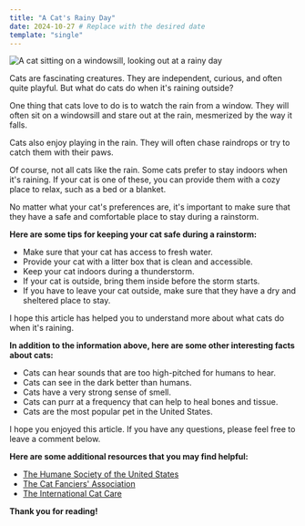 ```yaml
---
title: "A Cat's Rainy Day"
date: 2024-10-27 # Replace with the desired date
template: "single"
---
```


![A cat sitting on a windowsill, looking out at a rainy day](https://images.macrumors.com/t/wvBp_HGYzUZeneatDI1358r-HVg=/800x0/article-new/2025/02/iCloud-Versus-UK-Key-Feature.jpg?lossy)

Cats are fascinating creatures. They are independent, curious, and often quite playful. But what do cats do when it's raining outside?

One thing that cats love to do is to watch the rain from a window. They will often sit on a windowsill and stare out at the rain, mesmerized by the way it falls.

Cats also enjoy playing in the rain. They will often chase raindrops or try to catch them with their paws.

Of course, not all cats like the rain. Some cats prefer to stay indoors when it's raining. If your cat is one of these, you can provide them with a cozy place to relax, such as a bed or a blanket.

No matter what your cat's preferences are, it's important to make sure that they have a safe and comfortable place to stay during a rainstorm.

**Here are some tips for keeping your cat safe during a rainstorm:**

* Make sure that your cat has access to fresh water.
* Provide your cat with a litter box that is clean and accessible.
* Keep your cat indoors during a thunderstorm.
* If your cat is outside, bring them inside before the storm starts.
* If you have to leave your cat outside, make sure that they have a dry and sheltered place to stay.

I hope this article has helped you to understand more about what cats do when it's raining.

**In addition to the information above, here are some other interesting facts about cats:**

* Cats can hear sounds that are too high-pitched for humans to hear.
* Cats can see in the dark better than humans.
* Cats have a very strong sense of smell.
* Cats can purr at a frequency that can help to heal bones and tissue.
* Cats are the most popular pet in the United States.

I hope you enjoyed this article. If you have any questions, please feel free to leave a comment below.

**Here are some additional resources that you may find helpful:**

* [The Humane Society of the United States](https://www.humanesociety.org/animals/cats)
* [The Cat Fanciers' Association](https://www.cfa.org/)
* [The International Cat Care](https://icatcare.org/)

**Thank you for reading!**